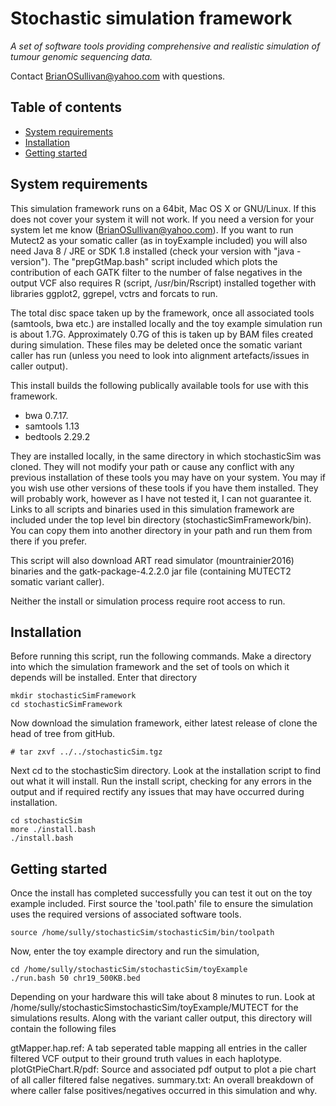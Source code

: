 # Stochastic simulation framework<!-- omit in toc -->

*A set of software tools providing comprehensive and realistic simulation of tumour genomic sequencing data.*

Contact BrianOSullivan@yahoo.com with questions.

## Table of contents<!-- omit in toc -->
- [System requirements](#system-requirements)
- [Installation](#installation)
- [Getting started](#getting-started)

## System requirements

This simulation framework runs on a 64bit, Mac OS X or GNU/Linux.
If this does not cover your system it will not work.
If you need a version for your system let me know (BrianOSullivan@yahoo.com).
If you want to run Mutect2 as your somatic caller (as in toyExample included)
you will also need Java 8 / JRE or SDK 1.8 installed (check your version with "java -version").
The "prepGtMap.bash" script included which plots the contribution of each GATK filter
to the number of false negatives in the output VCF also requires R (script, /usr/bin/Rscript)
installed  together with libraries ggplot2, ggrepel, vctrs and forcats to run.

The total disc space taken up by the framework, once all associated tools
(samtools, bwa etc.) are installed locally and the toy example simulation run
is about 1.7G. Approximately 0.7G of this is taken up by BAM files created during simulation.
These files may be deleted once the somatic variant caller has run
(unless you need to look into alignment artefacts/issues in caller output).

This install builds the following publically available tools for use with this framework.

* bwa 0.7.17.
* samtools 1.13
* bedtools 2.29.2

They are installed locally, in the same directory in which stochasticSim was cloned.
They will not modify your path or cause any conflict with any previous installation of
these tools you may have on your system. You may if you wish use other versions of these
tools if you have them installed. They will probably work, however as I have not tested it,
I can not guarantee it. Links to all scripts and binaries used in this simulation framework
are included under the top level bin directory (stochasticSimFramework/bin).
You can copy them into another directory in your path and run them from there
if you prefer.

This script will also download ART read simulator (mountrainier2016) binaries
and the gatk-package-4.2.2.0 jar file (containing MUTECT2 somatic variant caller).

Neither the install or simulation process require root access to run.


## Installation

Before running this script, run the following commands.
Make a directory into which the simulation framework and the set of tools on which it depends will be installed. Enter that directory
```
mkdir stochasticSimFramework
cd stochasticSimFramework
```

Now download the simulation framework, either latest release of clone the head of tree from gitHub.
```
# tar zxvf ../../stochasticSim.tgz
```

Next cd to the stochasticSim directory. Look at the installation script to find out what it will install.
Run the install script, checking for any errors in the output and if required rectify any issues that may have occurred during installation.
```
cd stochasticSim
more ./install.bash
./install.bash
```

## Getting started
Once the install has completed successfully you can test it out on the toy example included.
First source the 'tool.path' file to ensure the simulation uses
the required versions of associated software tools.
```
source /home/sully/stochasticSim/stochasticSim/bin/toolpath
```
Now, enter the toy example directory and run the simulation,
```
cd /home/sully/stochasticSim/stochasticSim/toyExample
./run.bash 50 chr19_500KB.bed
```
Depending on your hardware this will take about 8 minutes to run.
Look at /home/sully/stochasticSimstochasticSim/toyExample/MUTECT for the simulations results.
Along with the variant caller output, this directory will contain the following files

gtMapper.hap.ref:     A tab seperated table mapping all entries in the caller filtered VCF output to their
                      ground truth values in each haplotype.
plotGtPieChart.R/pdf: Source and associated pdf output to plot a pie chart of all caller filtered false negatives.
summary.txt:          An overall breakdown of where caller false positives/negatives occurred in this simulation
                      and why.


